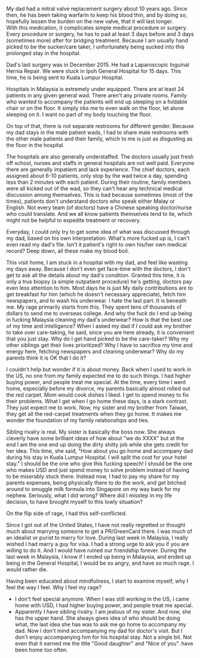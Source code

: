 <!--
.. title: Why My Rage to Go Home
.. slug: rage
.. date: 2016-09-06 09:10:27 UTC+08:00
.. tags: private
.. category:
.. link:
.. description:
.. type: text
-->
My dad had a mitral valve replacement surgery about 10 years ago.  Since then, he has been taking warfarin to keep his blood thin, and by doing so, hopefully lessen the burden on the new valve, that it will last longer.  
With this medication, it complicates simple medical procedure or surgery.  Every procedure or surgery, he has to pad at least 3 days before and 3 days (sometimes more) after for bridging treatment.  Because I am usually hand picked to be the sucker/care taker, I unfortunately being sucked into this prolonged stay in the hospital.

Dad's last surgery was in December 2015.  He had a Laparoscopic Inguinal Hernia Repair.   We were stuck in Ipoh General Hospital for 15 days.  This time, he is being sent to Kuala Lumpur Hospital.  

Hospitals in Malaysia is extremely under equipped.  There are at least 24 patients in any given general wad.  There aren't any private rooms.  Family who wanted to accompany the patients will end up sleeping on a foldable chair or on the floor.  It simply irks me to even walk on the floor, let alone sleeping on it.  I want no part of my body touching the floor.

On top of that, there is not separate restrooms for different gender.  Because my dad stays in the male patient wads, I had to share male restrooms with the other male patients and their family, which to me is just as disgusting as the floor in the hospital.  

The hospitals are also generally understaffed.  The doctors usually just fresh off school, nurses and staffs in general hospitals are not well paid.  Everyone there are generally impatient and lack experience.  The chief doctors, each assigned about 6-10 patients, only stop by the wad twice a day, spending less than 2 minutes with each patient.  During their routine, family members were all kicked out of the wad, so they can't hear any technical medical discussion among themselves.  This is bad because sometimes (most of the times), patients don't understand doctors who speak either Malay or English.  Not every team (of doctors) have a Chinese speaking doctor/nurse who could translate.  And we all know patients themselves tend to lie, which might not be helpful to expedite treatment or recovery.  

Everyday, I could only try to get some idea of what was discussed through my dad, based on his own interpretation.  What's more fucked up is, I can't even read my dad's file.  Isn't it patient's right to own his/her own medical record?  Deep down, all these make my blood boil.

This visit home, I am stuck in a hospital with my dad, and feel like wasting my days away.  Because I don't even get face-time with the doctors, I don't get to ask all the details about my dad's condition.  Granted this time, it is only a trus biopsy (a simple outpatient procedure) he's getting, doctors pay even less attention to him.  Most days he is just  My daily contributions are to get breakfast for him (which he doesn't necessary appreciate), fetch him newspapers, and to wash his underwear. I hate the last part.  It is beneath me.  My rage primarily starts from this.  They spent tens of thousands of dollars to send me to overseas college.  And why the fuck do I end up being in fucking Malaysia cleaning my dad's underwear?  How is that the best use of my time and intelligence?  When I asked my dad if I could ask my brother to take over care-taking, he said, since you are here already, it is convenient that you just stay.  Why do I get hand picked to be the care-taker? Why my other siblings get their lives prioritized? Why I have to sacrifice my time and energy here, fetching newspapers and cleaning underwear?  Why do my parents think it is OK that I do it?  

I couldn't help but wonder if it is about money.  Back when I used to work in the US, no one from my family expected me to do such things.  I had higher buying power, and people treat me special.  At the time, every time I went home, especially before my divorce, my parents basically almost rolled out the red carpet.  Mom would cook dishes I liked.  I get to spend money to fix their problems.  What I get when I go home these days, is a stark contrast.  They just expect me to work.  Now, my sister and my brother from Taiwan, they get all the red-carpet treatments when they go home.  It makes me wonder the foundation of my family relationships and ties.  

Sibling rivalry is real.  My sister is basically the boss now.  She always cleverly have some brilliant ideas of how about "we do XXXX" but at the end I am the one end up doing the dirty shitty job while she gets credit for her idea.  This time, she said, "How about you go home and accompany dad during his stay in Kuala Lumpur Hospital.  I will split the cost for your hotel stay."  I should be the one who give this fucking speech!  I should be the one who makes USD and just spend money to solve problem instead of having to be miserably stuck there.  Instead now, I had to pay my share for my parents expenses, being physically there to do the work, and get bitched around to smuggle milk formula into Singapore on my way back for my nephew.  Seriously, what I did wrong? Where did I misstep in my life decision, to have brought myself to this lowly situation?

On the flip side of rage, I had this self-conflicted.  

Since I got out of the United States, I have not really regretted or thought much about marrying someone to get a PR/GreenCard there.  I was much of an idealist or purist to marry for love.  During last week in Malaysia, I really wished I had marry a guy for visa.  I had a strong urge to ask you if you are willing to do it.  And I would have ruined our friendship forever.  During the last week in Malaysia, I know if I ended up being in Malaysia, and ended up being in the General Hospital, I would be so angry, and have so much rage.  I would rather die.  

Having been educated about mindfulness, I start to examine myself, why I feel the way I feel.  Why I feel my rage?
- I don't feel special anymore.  When I was still working in the US, I came home with USD, I had higher buying power, and people treat me special.  
- Apparently I have sibling rivalry.  I am jealous of my sister.  And now, she has the upper hand.  She always gives idea of who should be doing what, the last idea she has was to ask me go home to accompany my dad.  Now I don't mind accompanying my dad for doctor's visit.  But I don't enjoy accompanying him for his hospital stay.  Not a single bit.  Not even that it earned me the title "Good daughter" and "Nice of you".  have been home too often.  
